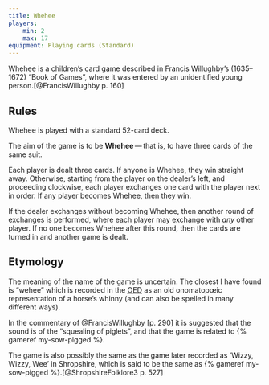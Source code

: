 ```yaml
---
title: Whehee
players:
    min: 2
    max: 17
equipment: Playing cards (Standard)
---
```


<p class="lead">
Whehee is a children’s card game described in Francis Willughby’s (1635–1672) “Book of
Games”, where it was entered by an unidentified young person.[@FrancisWillughby p. 160]
</p>

## Rules

Whehee is played with a standard 52-card deck.

The aim of the game is to be **Whehee** — that is, to have three cards of the same
suit.

Each player is dealt three cards. If anyone is Whehee, they win straight away.
Otherwise, starting from the player on the dealer’s left, and proceeding
clockwise, each player exchanges one card with the player next in order. If any
player becomes Whehee, then they win.

If the dealer exchanges without becoming Whehee, then another round of exchanges
is performed, where each player may exchange with _any_ other player. If no one
becomes Whehee after this round, then the cards are turned in and another game
is dealt.

## Etymology

The meaning of the name of the game is uncertain. The closest I have found is
“wehee” which is recorded in the <abbr title="Oxford English Dictionary"
class="initialism">OED</abbr> as an old onomatopœic representation of a horse’s
whinny (and can also be spelled in many different ways).

In the commentary of @FrancisWillughby [p. 290] it is suggested that the sound is of the
“squealing of piglets”, and that the game is related to {% gameref my-sow-pigged %}.

The game is also possibly the same as the game later recorded as ‘Wizzy, Wizzy,
Wee’ in Shropshire, which is said to be the same as {% gameref my-sow-pigged
%}.[@ShropshireFolklore3 p. 527]
